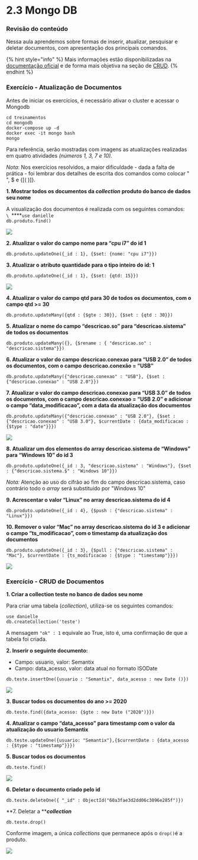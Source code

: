 # 2.3 Mongo DB

### Revisão do conteúdo

Nessa aula aprendemos sobre formas de inserir, atualizar, pesquisar e deletar documentos, com apresentação dos principais comandos.

{% hint style="info" %}
&#x20;Mais informações estão disponibilizadas na [documentação oficial](https://docs.mongodb.com) e de forma mais objetiva na seção de [CRUD](https://docs.mongodb.com/manual/crud/).
{% endhint %}

### Exercício - **Atualização de Documentos**

Antes de iniciar os exercícios, é necessário ativar o cluster e acessar o Mongodb

`cd treinamentos`\
`cd mongodb`\
`docker-compose up -d`\
`docker exec -it mongo bash`\
`mongo`

Para referência, serão mostradas com imagens as atualizações realizadas em quatro atividades _(números 1, 3, 7 e 10)._

_Nota_: Nos exercícios resolvidos, a maior dificuldade _-_ dada a falta de prática - foi lembrar dos detalhes de escrita dos comandos como colocar " ", $  e {\[( )]}.

**1. Mostrar todos os documentos da **_**collection**_** produto do banco de dados seu nome**

A visualização dos documentos é realizada com os seguintes comandos:\
``\
``****`use danielle` \
`db.produto.find()`

![](../.gitbook/assets/m2\_aula2\_05.png)

**2. Atualizar o valor do campo nome para “cpu i7” do id 1**

`db.produto.updateOne({_id : 1}, {$set: {nome: "cpu i7"}})`

**3. Atualizar o atributo quantidade para o tipo inteiro do id: 1**

`db.produto.updateOne({_id : 1}, {$set: {qtd: 15}})`

![](../.gitbook/assets/m2\_aula3\_01.png)

**4. Atualizar o valor do campo qtd para 30 de todos os documentos, com o campo qtd >= 30**

`db.produto.updateMany({qtd : {$gte : 30}}, {$set : {qtd : 30}})`

**5. Atualizar o nome do campo “descricao.so” para “descricao.sistema” de todos os documentos**

`db.produto.updateMany({}, {$rename : { "descricao.so" : "descricao.sistema"}})`

**6. Atualizar o valor do campo descricao.conexao para “USB 2.0” de todos os documentos, com o campo descricao.conexão = “USB”**

`db.produto.updateMany({"descricao.conexao" : "USB"}, {$set : {"descricao.conexao" : "USB 2.0"}})`

**7. Atualizar o valor do campo descricao.conexao para “USB 3.0” de todos os documentos, com o campo descricao.conexao = “USB 2.0” e adicionar o campo “data\_modificacao”, com a data da atualização dos documentos**

`db.produto.updateMany({"descricao.conexao" : "USB 2.0"}, {$set : {"descricao.conexao" : "USB 3.0"}, $currentDate : {data_modificacao : {$type : "date"}}})`

![](../.gitbook/assets/m2\_aula3\_04.png)

**8. Atualizar um dos elementos do array descricao.sistema de “Windows” para “Windows 10” do id 3**

`db.produto.updateOne({_id : 3, "descricao.sistema" : "Windows"}, {$set : {"descricao.sistema.$" : "Windows 10"}})`

_Nota:_ Atenção ao uso do cifrão ao fim do campo descricao.sistema, caso contrário todo o _array_ será substituído por "Windows 10"

**9. Acrescentar o valor “Linux” no array descricao.sistema do id 4**

`db.produto.updateOne({_id : 4}, {$push : {"descricao.sistema" : "Linux"}})`

**10. Remover o valor “Mac” no array descricao.sistema do id 3 e adicionar o campo “ts\_modificacao”, com o timestamp da atualização dos documentos**

`db.produto.updateOne({_id : 3}, {$pull : {"descricao.sistema" : "Mac"}, $currentDate : {ts_modificacao : {$type : "timestamp"}}})`

![](../.gitbook/assets/m2\_aula3\_07.png)

### **Exercício - CRUD de Documentos**

**1. Criar a collection teste no banco de dados seu nome**

Para criar uma tabela (_collection_), utiliza-se os seguintes comandos:

`use danielle`\
`db.createCollection('teste')`

A mensagem `"ok" : 1`  equivale ao True, isto é, uma confirmação de que a tabela foi criada.

**2. Inserir o seguinte documento:**

* Campo: usuario, valor: Semantix
* Campo: data\_acesso, valor: data atual no formato ISODate

`db.teste.insertOne({usuario : "Semantix", data_acesso : new Date ()})`

![](../.gitbook/assets/m2\_aula3\_08.png)

**3. Buscar todos os documentos do ano >= 2020**

`db.teste.find({data_acesso: {$gte : new Date ("2020")}})`

**4. Atualizar o campo “data\_acesso” para timestamp com o valor da atualização do usuario Semantix**

`db.teste.updateOne({usuario: "Semantix"},{$currentDate : {data_acesso : {$type : "timestamp"}}})`

**5. Buscar todos os documentos**

`db.teste.find()`

![](../.gitbook/assets/m2\_aula3\_09.png)

**6. Deletar o documento criado pelo id**

`db.teste.deleteOne({ "_id" : ObjectId("60a3fae3d2dd06c3096e285f")})`

**7. Deletar a **_**collection**_

`db.teste.drop()`

Conforme imagem, a única _collections_ que permanece após o `drop()`é a produto.

![](../.gitbook/assets/m2\_aula3\_10.png)

